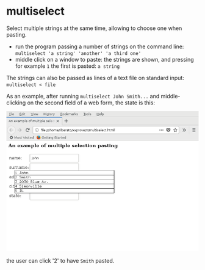 # multiselect

Select multiple strings at the same time, allowing to choose one when pasting.

- run the program passing a number of strings on the command line:
  ``multiselect 'a string' 'another' 'a third one'``
- middle click on a window to paste: the strings are shown, and pressing for
  example ``1`` the first is pasted: ``a string``

The strings can also be passed as lines of a text file on standard input:
``multiselect < file``

As an example, after running ``multiselect John Smith...`` and middle-clicking
on the second field of a web form, the state is this:

![multiselect screenshot](multiselect.png)

the user can click '2' to have ``Smith`` pasted.

